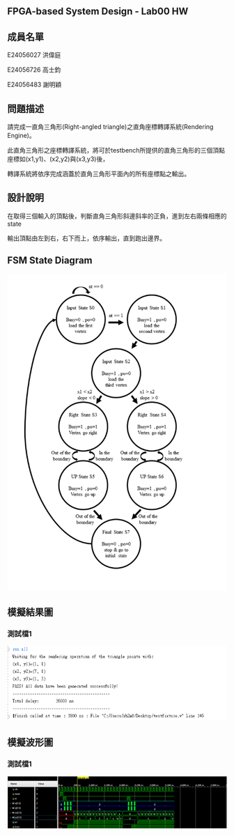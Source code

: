 
## ﻿FPGA-based System Design - Lab00 HW

## 成員名單
E24056027 洪偉庭

E24056726 高士鈞

E24056483 謝明穎

## 問題描述
請完成一直角三角形(Right-angled triangle)之直角座標轉譯系統(Rendering Engine)。

此直角三角形之座標轉譯系統，將可於testbench所提供的直角三角形的三個頂點座標如(x1,y1)、(x2,y2)與(x3,y3)後，

轉譯系統將依序完成涵蓋於直角三角形平面內的所有座標點之輸出。


## 設計說明

在取得三個輸入的頂點後，判斷直角三角形斜邊斜率的正負，進到左右兩條相應的state

輸出頂點由左到右，右下而上，依序輸出，直到跑出邊界。

## FSM State Diagram
![StateDiagram](image/state.png)

## 模擬結果圖
### 測試檔1
![test1](image/result.png)
## 模擬波形圖
### 測試檔1
![waveform1](image/waveform.png)
